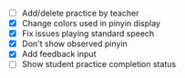 - [ ] Add/delete practice by teacher
- [x] Change colors used in pinyin display
- [x] Fix issues playing standard speech
- [x] Don't show observed pinyin
- [x] Add feedback input
- [ ] Show student practice completion status